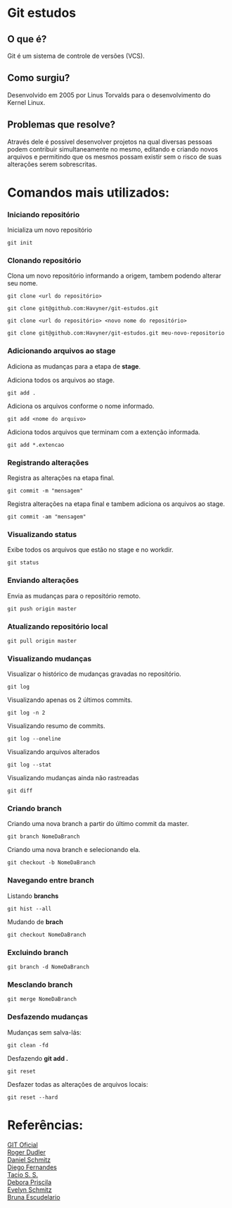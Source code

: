 # Git estudos

## O que é?

Git é um sistema de controle de versões (VCS).

## Como surgiu?

Desenvolvido em 2005 por Linus Torvalds para o desenvolvimento do Kernel Linux.

## Problemas que resolve?

Através dele é possível desenvolver projetos na qual diversas pessoas podem contribuir simultaneamente no mesmo, editando e criando novos arquivos e permitindo que os mesmos possam existir sem o risco de suas alterações serem sobrescritas.

# Comandos mais utilizados:

### Iniciando repositório

Inicializa um novo repositório
```
git init
```

### Clonando repositório

Clona um novo repositório informando a origem, tambem podendo alterar seu nome.
```
git clone <url do repositório>

git clone git@github.com:Havyner/git-estudos.git

git clone <url do repositório> <novo nome do repositório>

git clone git@github.com:Havyner/git-estudos.git meu-novo-repositorio
```

### Adicionando arquivos ao stage

Adiciona as mudanças para a etapa de **stage**.

Adiciona todos os arquivos ao stage.
```
git add .
```

Adiciona os arquivos conforme o nome informado.
```
git add <nome do arquivo>
```

Adiciona todos arquivos que terminam com a extenção informada.
```
git add *.extencao
```

### Registrando alterações

Registra as alterações na etapa final.
```
git commit -m "mensagem"
```

Registra alterações na etapa final e tambem adiciona os arquivos ao stage.
```
git commit -am "mensagem"
```

### Visualizando status

Exibe todos os arquivos que estão no stage e no workdir.
```
git status
```

### Enviando alterações

Envia as mudanças para o repositório remoto.
```
git push origin master
```

### Atualizando repositório local

```
git pull origin master
```

### Visualizando mudanças

Visualizar o histórico de mudanças gravadas no repositório.

```
git log
```

Visualizando apenas os 2 últimos commits.
```
git log -n 2
```

Visualizando resumo de commits.
```
git log --oneline
```

Visualizando arquivos alterados
```
git log --stat
```

Visualizando mudanças ainda não rastreadas
```
git diff
```

### Criando branch


Criando uma nova branch a partir do último commit da master.
```
git branch NomeDaBranch
```

Criando uma nova branch e selecionando ela.
```
git checkout -b NomeDaBranch
```

### Navegando entre branch

Listando **branchs**
```
git hist --all
```

Mudando de **brach**
```
git checkout NomeDaBranch
```

### Excluindo branch

```
git branch -d NomeDaBranch
```

### Mesclando branch

```
git merge NomeDaBranch
```

### Desfazendo mudanças

Mudanças sem salva-lás:
```
git clean -fd
```

Desfazendo **git add .**
```
git reset
```

Desfazer todas as alterações de arquivos locais:
```
git reset --hard
```

# Referências: 

[GIT Oficial](https://git-scm.com/)
<br/>
[Roger Dudler](https://rogerdudler.github.io/git-guide/index.pt_BR.html)
<br/>
[Daniel Schmitz](https://tableless.com.br/tudo-que-voce-queria-saber-sobre-git-e-github-mas-tinha-vergonha-de-perguntar/)
<br/>
[Diego Fernandes](https://blog.rocketseat.com.br/iniciando-com-git-github/)
<br/>
[Tacio S. S.](https://medium.com/taciossbr/uma-introducao-ao-git-o-que-e-e-como-usar-1dd721a1e6b0)
<br/>
[Debora Priscila](https://www.oficinadanet.com.br/post/16111-o-que-e-e-como-funciona-o-git-e-github)
<br/>
[Evelyn Schmitz](https://blog.taller.net.br/git-parte-1-como-durgiu-a-ferramenta-de-controle-de-versao/)
<br/>
[Bruna Escudelario](https://imasters.com.br/desenvolvimento/os-4-comandos-git-que-todo-desenvolvedor-deveria-conhecer)